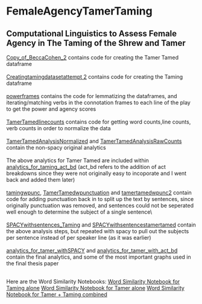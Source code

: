 # FemaleAgencyTamerTaming
## Computational Linguistics to Assess Female Agency in The Taming of the Shrew and Tamer 

[Copy_of_BeccaCohen_2](https://github.com/beccacohen23/FemaleAgencyTamerTaming/blob/main/Copy_of_BeccaCohen2.ipynb) contains code for creating the Tamer Tamed dataframe <br />
<br />
[Creatingtamingdatasetattempt 2](https://github.com/beccacohen23/FemaleAgencyTamerTaming/blob/main/creatingtamingdatasetattempt2.ipynb) contains code for creating the Taming dataframe <br />
<br />
[powerframes](https://github.com/beccacohen23/FemaleAgencyTamerTaming/blob/main/powerframes.ipynb) contains the code for lemmatizing the dataframes, and iterating/matching verbs in the connotation frames to each line of the play to get the power and agency scores <br />
<br />
[TamerTamedlinecounts](https://github.com/beccacohen23/FemaleAgencyTamerTaming/blob/main/TamerTamedlinecounts.ipynb) contains code for getting word counts,line counts, verb counts in order to normalize the data <br />
<br />
[TamerTamedAnalysisNormalized](https://github.com/beccacohen23/FemaleAgencyTamerTaming/blob/main/TamerTamedAnalysisNormalized.ipynb) and [TamerTamedAnalysisRawCounts](https://github.com/beccacohen23/FemaleAgencyTamerTaming/blob/main/TamerTamedAnalysisRawCounts.ipynb) contain the non-spacy original analytics <br />
<br />
The above analytics for Tamer Tamed are included within [analytics_for_taming_act_bd](https://github.com/beccacohen23/FemaleAgencyTamerTaming/blob/main/analytics_for_taming_w_act_bd.ipynb) (act_bd refers to the addition of act breakdowns since they were not originally easy to incoporate and I went back and added them later) <br />
<br />
[tamingwpunc](https://github.com/beccacohen23/FemaleAgencyTamerTaming/blob/main/tamingwpunc.ipynb), [TamerTamedwpunctuation](https://github.com/beccacohen23/FemaleAgencyTamerTaming/blob/main/TamerTamedwpunctuation.ipynb) and [tamertamedwpunc2](https://github.com/beccacohen23/FemaleAgencyTamerTaming/blob/main/tamertamedwpunc2.ipynb) contain code for adding punctuation back in to split up the text by sentences, since originally punctuation was removed, and sentences could not be seperated well enough to determine the subject of a single sentence\ <br />
<br />
[SPACYwithsentences_Taming](https://github.com/beccacohen23/FemaleAgencyTamerTaming/blob/main/SPACYwithsentences_Taming.ipynb) and [SPACYwithsentencestamertamed](https://github.com/beccacohen23/FemaleAgencyTamerTaming/blob/main/SPACYwithsentencestamertamed.ipynb) contain the above analysis steps, but repeated with spacy to pull out the subjects per sentence instead of per speaker line (as it was earlier) <br />
<br />
[analytics_for_tamer_withSPACY](https://github.com/beccacohen23/FemaleAgencyTamerTaming/blob/main/analytics_for_tamer_withSPACY_.ipynb) and [analytics_for_tamer_with_act_bd](https://github.com/beccacohen23/FemaleAgencyTamerTaming/blob/main/analytics_for_taming_w_act_bd.ipynb) contain the final analytics, and some of the most important graphs used in the final thesis paper <br />
<br />

Here are the Word Similarity Notebooks:
[Word Similarity Notebook for Taming alone](https://github.com/beccacohen23/FemaleAgencyTamerTaming/blob/main/Copy_of_separate_of_Taming%2BTamer_Copy_of_BERT_For_Humanists_Word_Similarity_English_Public_Domain_Poetry.ipynb)
[Word Similarity Notebook for Tamer alone](https://github.com/beccacohen23/FemaleAgencyTamerTaming/blob/main/separate_of_Taming%2BTamer_Copy_of_BERT_For_Humanists_Word_Similarity_English_Public_Domain_Poetry.ipynb)
[Word Similarity Notebook for Tamer + Taming combined](https://github.com/beccacohen23/FemaleAgencyTamerTaming/blob/main/Taming%2BTamer_Copy_of_BERT_For_Humanists_Word_Similarity_English_Public_Domain_Poetry.ipynb)
